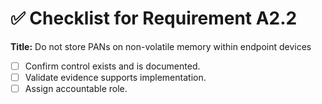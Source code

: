 # ✅ Checklist for Requirement A2.2

**Title:** Do not store PANs on non-volatile memory within endpoint devices

- [ ] Confirm control exists and is documented.
- [ ] Validate evidence supports implementation.
- [ ] Assign accountable role.
